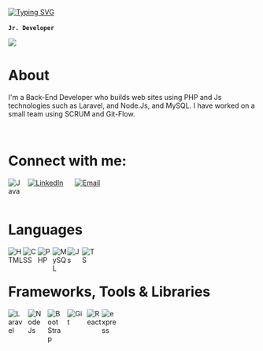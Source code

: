 <a href="https://git.io/typing-svg"><img src="https://readme-typing-svg.demolab.com?font=Fira+Code&color=54EBF8&duration=10000&pause=1000&repeat=false&width=435&lines=I'm+Ary+Daniel" alt="Typing SVG" /></a>

**`Jr. Developer`**

[//]: <> (**`Back-End Developer`**)
![](https://github-widgetbox.vercel.app/api/profile?username=AryDaniel&data=followers,repositories,stars,commits&theme=nautilus)

<!--
<p align="center">
  <a href="https://github.com/AryDaniel?tab=repositories&sort=stargazers">
    <img alt="total stars" title="Total stars on GitHub" src="https://custom-icon-badges.demolab.com/github/stars/AryDaniel?color=236ad3&style=for-the-badge&labelColor=1155ba&logo=star"/></a>
  <a href="https://github.com/AryDaniel?tab=followers">
    <img alt="followers" title="Follow me on Github" src="https://custom-icon-badges.demolab.com/github/followers/AryDaniel?color=236ad3&labelColor=1155ba&style=for-the-badge&logo=person-add&label=Follow&logoColor=white"/></a>
</p>
--> 
# About
I'm a Back-End Developer who builds web sites using PHP and Js technologies such as Laravel, and Node.Js, and MySQL. I have worked on a small team using SCRUM and Git-Flow.

[//]: <> (I love exploring new technologies.)

<br>

# Connect with me:

[<img src="https://cdn-icons-png.flaticon.com/512/174/174857.png" alt="LinkedIn" width="30" height="30">](https://www.linkedin.com/in/arydaniel/)
&nbsp;&nbsp;&nbsp;&nbsp;
[<img src="https://cdn-icons-png.flaticon.com/512/732/732200.png" alt="Email" width="30" height="30">](mailto:ary.05daniel@gmail.com)
[<img src="https://cdn.jsdelivr.net/gh/devicons/devicon@latest/icons/gitlab/gitlab-original.svg" align="left" alt="Java" width="30px" style="padding-right:10px"/>](https://gitlab.com/AryDaniel)

<br>

# Languages 
<img align="left" alt="HTML"    width="30px" src="https://cdn.jsdelivr.net/gh/devicons/devicon@latest/icons/html5/html5-original.svg" />          
<img align="left" alt="CSS"     width="30px" src="https://cdn.jsdelivr.net/gh/devicons/devicon@latest/icons/css3/css3-original.svg" />
<img align="left" alt="PHP"     width="30px" src="https://cdn.jsdelivr.net/gh/devicons/devicon@latest/icons/php/php-original.svg" />
<img align="left" alt="MySQL"   width="30px" src="https://cdn.jsdelivr.net/gh/devicons/devicon@latest/icons/mysql/mysql-original-wordmark.svg" />
<img align="left" alt="Js"      width="30px" src="https://cdn.jsdelivr.net/gh/devicons/devicon@latest/icons/javascript/javascript-original.svg" />
<img align="left" alt="TS"      width="30px" src="https://cdn.jsdelivr.net/gh/devicons/devicon@latest/icons/typescript/typescript-original.svg" />
          
[//]: <> (<img align="left" alt="Java" width="30px" style="padding-right:10px" src="https://cdn.jsdelivr.net/gh/devicons/devicon@latest/icons/cplusplus/cplusplus-original.svg" />)
[//]: <> (<img align="left" width="40" height="40" src="https://raw.githubusercontent.com/devicons/devicon/master/icons/java/java-original.svg"/>)

<br><br>

# Frameworks, Tools & Libraries

<img align="left" alt="Laravel"   width="30px" style="padding-right:10px" src="https://cdn.jsdelivr.net/gh/devicons/devicon@latest/icons/laravel/laravel-original.svg" />
<img align="left" alt="NodeJs"   width="30px" style="padding-right:10px" src="https://cdn.jsdelivr.net/gh/devicons/devicon@latest/icons/nodejs/nodejs-original-wordmark.svg" />
<img align="left" alt="BootStrap" width="30px" style="padding-right:10px" src="https://cdn.jsdelivr.net/gh/devicons/devicon@latest/icons/bootstrap/bootstrap-original.svg" />
<img align="left" alt="Git"     width="30px" style="padding-right:10px" src="https://cdn.jsdelivr.net/gh/devicons/devicon@latest/icons/git/git-original.svg" />
<img align="left" alt="React"    width="30px" src="https://cdn.jsdelivr.net/gh/devicons/devicon@latest/icons/react/react-original.svg" />
<img align="left" alt="express"    width="30px" src="https://cdn.jsdelivr.net/gh/devicons/devicon@latest/icons/express/express-original.svg" />
          
          
[//]: <> (<img align="left" alt="Java" width="30px" style="padding-right:10px" src="https://www.apachefriends.org/images/xampp-logo-ac950edf.svg" />)
[//]: <> (<img align="left" alt="Java" width="30px" style="padding-right:10px" src="https://herd.laravel.com/images/appicon.png" />)
[//]: <> (<img align="left" alt="Java" width="30px" style="padding-right:10px" src="https://cdn.jsdelivr.net/gh/devicons/devicon@latest/icons/vscode/vscode-original.svg" />)
[//]: <> (<img align="left" alt="Java" width="30px" style="padding-right:10px" src="https://cdn.jsdelivr.net/gh/devicons/devicon@latest/icons/illustrator/illustrator-plain.svg" />)
[//]: <> (<img align="left" alt="Java" width="30px" style="padding-right:10px" src="https://cdn.jsdelivr.net/gh/devicons/devicon@latest/icons/composer/composer-original.svg" />)
